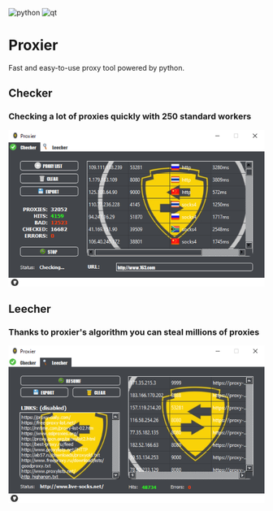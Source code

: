 ![python](https://img.shields.io/badge/python-v3.7-yellow)
![qt](https://img.shields.io/badge/PyQt-v5-red)
# Proxier
Fast and easy-to-use proxy tool powered by python.


## Checker
### Checking a lot of proxies quickly with 250 standard workers
![checker](https://github.com/Marklab9/Proxier/blob/master/docs/checker.PNG?raw=true)

## Leecher
### Thanks to proxier's algorithm you can steal millions of proxies
![leecher](https://github.com/Marklab9/Proxier/blob/master/docs/leecher.PNG?raw=true)

